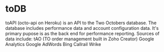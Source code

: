 # toDB

toAPI (octo-api on Heroku) is an API to the Two Octobers database. The database includes performance data
and account configuration data. It's primary pupose is as the back end for performance reporting. Sources
of data include:
tAO (TO order management built in Zoho Creator)
Google Analytics
Google AdWords
Bing
Callrail
Wrike


